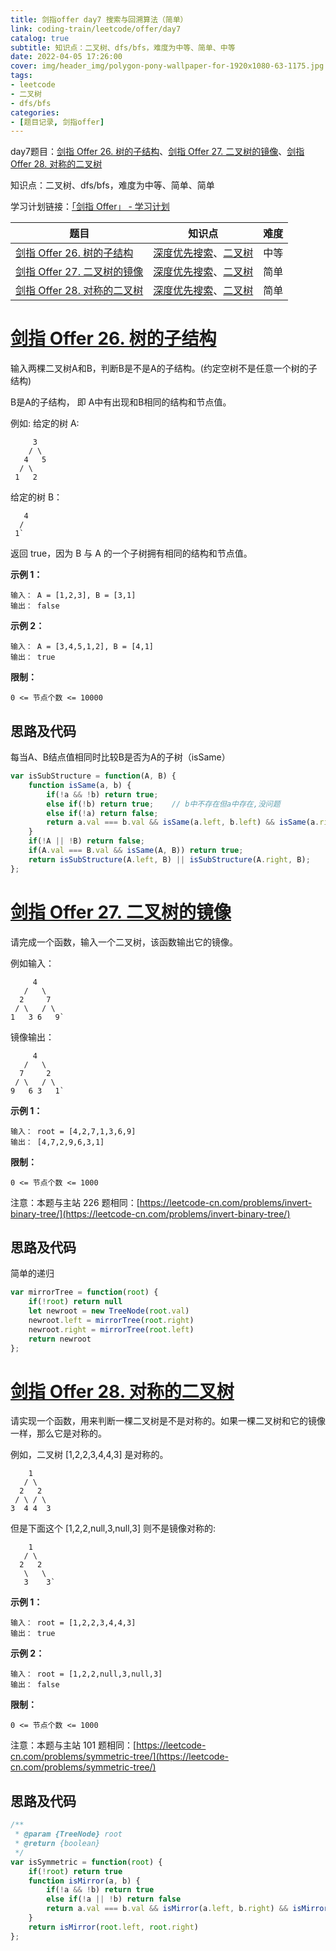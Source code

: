 ```yaml
---
title: 剑指offer day7 搜索与回溯算法（简单）
link: coding-train/leetcode/offer/day7
catalog: true
subtitle: 知识点：二叉树、dfs/bfs，难度为中等、简单、中等
date: 2022-04-05 17:26:00
cover: img/header_img/polygon-pony-wallpaper-for-1920x1080-63-1175.jpg
tags:
- leetcode
- 二叉树
- dfs/bfs
categories:
- [题目记录, 剑指offer]
---
```

day7题目：[剑指 Offer 26. 树的子结构](https://leetcode-cn.com/problems/shu-de-zi-jie-gou-lcof/)、[剑指 Offer 27. 二叉树的镜像](https://leetcode-cn.com/problems/er-cha-shu-de-jing-xiang-lcof/)、[剑指 Offer 28. 对称的二叉树](https://leetcode-cn.com/problems/dui-cheng-de-er-cha-shu-lcof/)

知识点：二叉树、dfs/bfs，难度为中等、简单、简单

学习计划链接：[「剑指 Offer」 - 学习计划](https://leetcode-cn.com/study-plan/lcof/?progress=7jn70jr)

| 题目                                                                                        | 知识点                                                                                                      | 难度 |
| ------------------------------------------------------------------------------------------- | ----------------------------------------------------------------------------------------------------------- | ---- |
| [剑指 Offer 26. 树的子结构](https://leetcode-cn.com/problems/shu-de-zi-jie-gou-lcof/)          | [深度优先搜索](https://leetcode-cn.com/tag/depth-first-search)、[二叉树](https://leetcode-cn.com/tag/binary-tree) | 中等 |
| [剑指 Offer 27. 二叉树的镜像](https://leetcode-cn.com/problems/er-cha-shu-de-jing-xiang-lcof/) | [深度优先搜索](https://leetcode-cn.com/tag/depth-first-search)、[二叉树](https://leetcode-cn.com/tag/binary-tree) | 简单 |
| [剑指 Offer 28. 对称的二叉树](https://leetcode-cn.com/problems/dui-cheng-de-er-cha-shu-lcof/)  | [深度优先搜索](https://leetcode-cn.com/tag/depth-first-search)、[二叉树](https://leetcode-cn.com/tag/binary-tree) | 简单 |

# [剑指 Offer 26. 树的子结构](https://leetcode-cn.com/problems/shu-de-zi-jie-gou-lcof/)

输入两棵二叉树A和B，判断B是不是A的子结构。(约定空树不是任意一个树的子结构)

B是A的子结构， 即 A中有出现和B相同的结构和节点值。

例如:
给定的树 A:

```
     3
    / \
   4   5
  / \
 1   2
```

给定的树 B：

```
   4 
  /
 1`
```

返回 true，因为 B 与 A 的一个子树拥有相同的结构和节点值。

**示例 1：**

```
输入： A = [1,2,3], B = [3,1]
输出： false
```

**示例 2：**

```
输入： A = [3,4,5,1,2], B = [4,1]
输出： true
```

**限制：**

`0 <= 节点个数 <= 10000`

## 思路及代码

每当A、B结点值相同时比较B是否为A的子树（isSame）

```javascript
var isSubStructure = function(A, B) {
    function isSame(a, b) {
        if(!a && !b) return true;
        else if(!b) return true;    // b中不存在但a中存在,没问题
        else if(!a) return false;
        return a.val === b.val && isSame(a.left, b.left) && isSame(a.right, b.right);
    }
    if(!A || !B) return false;
    if(A.val === B.val && isSame(A, B)) return true;
    return isSubStructure(A.left, B) || isSubStructure(A.right, B);
};
```

# [剑指 Offer 27. 二叉树的镜像](https://leetcode-cn.com/problems/er-cha-shu-de-jing-xiang-lcof/)

请完成一个函数，输入一个二叉树，该函数输出它的镜像。

例如输入：

```
     4
   /   \
  2     7
 / \   / \
1   3 6   9`
```

镜像输出：

```
     4
   /   \
  7     2
 / \   / \
9   6 3   1`
```

**示例 1：**

```
输入： root = [4,2,7,1,3,6,9]
输出： [4,7,2,9,6,3,1]
```

**限制：**

`0 <= 节点个数 <= 1000`

注意：本题与主站 226 题相同：[https://leetcode-cn.com/problems/invert-binary-tree/](https://leetcode-cn.com/problems/invert-binary-tree/)

## 思路及代码

简单的递归

```javascript
var mirrorTree = function(root) {
    if(!root) return null
    let newroot = new TreeNode(root.val)
    newroot.left = mirrorTree(root.right)
    newroot.right = mirrorTree(root.left)
    return newroot
};
```

# [剑指 Offer 28. 对称的二叉树](https://leetcode-cn.com/problems/dui-cheng-de-er-cha-shu-lcof/)

请实现一个函数，用来判断一棵二叉树是不是对称的。如果一棵二叉树和它的镜像一样，那么它是对称的。

例如，二叉树 [1,2,2,3,4,4,3] 是对称的。

```
    1
   / \
  2   2
 / \ / \
3  4 4  3
```

但是下面这个 [1,2,2,null,3,null,3] 则不是镜像对称的:

```
    1
   / \
  2   2
   \   \
   3    3`
```

**示例 1：**

```
输入： root = [1,2,2,3,4,4,3]
输出： true
```

**示例 2：**

```
输入： root = [1,2,2,null,3,null,3]
输出： false
```

**限制：**

`0 <= 节点个数 <= 1000`

注意：本题与主站 101 题相同：[https://leetcode-cn.com/problems/symmetric-tree/](https://leetcode-cn.com/problems/symmetric-tree/)

## 思路及代码

```javascript
/**
 * @param {TreeNode} root
 * @return {boolean}
 */
var isSymmetric = function(root) {
    if(!root) return true
    function isMirror(a, b) {
        if(!a && !b) return true
        else if(!a || !b) return false
        return a.val === b.val && isMirror(a.left, b.right) && isMirror(a.right, b.left)              
    }
    return isMirror(root.left, root.right)
};
```
